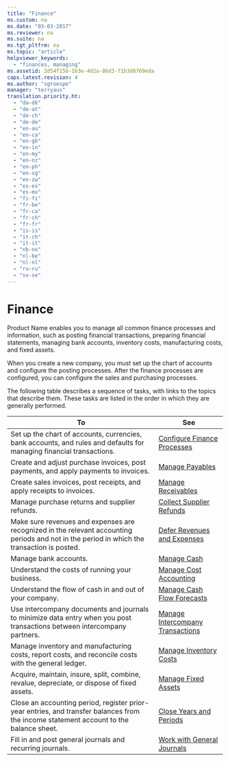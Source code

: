 ```yaml
---
title: "Finance"
ms.custom: na
ms.date: "03-03-2017"
ms.reviewer: na
ms.suite: na
ms.tgt_pltfrm: na
ms.topic: "article"
helpviewer_keywords: 
  - "finances, managing"
ms.assetid: 2d54f15b-1b3e-4d2a-86d3-71b3d8769eda
caps.latest.revision: 4
ms.author: "sgroespe"
manager: "terryaus"
translation.priority.ht: 
  - "da-dk"
  - "de-at"
  - "de-ch"
  - "de-de"
  - "en-au"
  - "en-ca"
  - "en-gb"
  - "en-in"
  - "en-my"
  - "en-nz"
  - "en-ph"
  - "en-sg"
  - "en-zw"
  - "es-es"
  - "es-mx"
  - "fi-fi"
  - "fr-be"
  - "fr-ca"
  - "fr-ch"
  - "fr-fr"
  - "is-is"
  - "it-ch"
  - "it-it"
  - "nb-no"
  - "nl-be"
  - "nl-nl"
  - "ru-ru"
  - "sv-se"
---
```

# Finance
Product Name enables you to manage all common finance processes and information, such as posting financial transactions, preparing financial statements, managing bank accounts, inventory costs, manufacturing costs, and fixed assets.  
  
 When you create a new company, you must set up the chart of accounts and configure the posting processes. After the finance processes are configured, you can configure the sales and purchasing processes.  
  
 The following table describes a sequence of tasks, with links to the topics that describe them. These tasks are listed in the order in which they are generally performed.  
  
|**To**|**See**|  
|------------|-------------|  
|Set up the chart of accounts, currencies, bank accounts, and rules and defaults for managing financial transactions.|[Configure Finance Processes](../Finance/configure-finance-processes.md)|  
|Create and adjust purchase invoices, post payments, and apply payments to invoices.|[Manage Payables](../Finance/manage-payables.md)|  
|Create sales invoices, post receipts, and apply receipts to invoices.|[Manage Receivables](../Finance/manage-receivables.md)|  
|Manage purchase returns and supplier refunds.|[Collect Supplier Refunds](../Finance/collect-supplier-refunds.md)|  
|Make sure revenues and expenses are recognized in the relevant accounting periods and not in the period in which the transaction is posted.|[Defer Revenues and Expenses](../Finance/defer-revenues-and-expenses.md)|  
|Manage bank accounts.|[Manage Cash](../Finance/manage-cash.md)|  
|Understand the costs of running your business.|[Manage Cost Accounting](../Finance/manage-cost-accounting.md)|  
|Understand the flow of cash in and out of your company.|[Manage Cash Flow Forecasts](../Finance/manage-cash-flow-forecasts.md)|  
|Use intercompany documents and journals to minimize data entry when you post transactions between intercompany partners.|[Manage Intercompany Transactions](../Finance/manage-intercompany-transactions.md)|  
|Manage inventory and manufacturing costs, report costs, and reconcile costs with the general ledger.|[Manage Inventory Costs](../Finance/manage-inventory-costs.md)|  
|Acquire, maintain, insure, split, combine, revalue, depreciate, or dispose of fixed assets.|[Manage Fixed Assets](../Finance/manage-fixed-assets.md)|  
|Close an accounting period, register prior\-year entries, and transfer balances from the income statement account to the balance sheet.|[Close Years and Periods](../Finance/close-years-and-periods.md)|  
|Fill in and post general journals and recurring journals.|[Work with General Journals](../Finance/work-with-general-journals.md)|